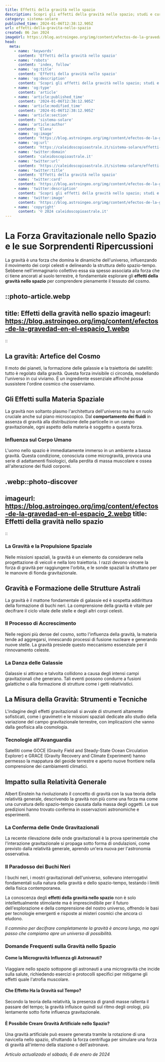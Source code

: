 ```yaml
---
title: Effetti della gravità nello spazio
description: Scopri gli effetti della gravità nello spazio; studi e curiosità astrali che cambieranno la tua visione delluniverso.
category: sistema-solare
published_time: 2024-01-06T12:38:12.905Z
url: effetti-della-gravita-nello-spazio
created: 06 Jan 2024
imageUrl: https://blog.astroingeo.org/img/content/efectos-de-la-gravedad-en-el-espacio_1.webp
head:
  meta:
    - name: 'keywords'
      content: 'Effetti della gravità nello spazio'
    - name: 'robots'
      content: 'index, follow'
    - name: 'og:title'
      content: 'Effetti della gravità nello spazio'
    - name: 'og:description'
      content: 'Scopri gli effetti della gravità nello spazio; studi e curiosità astrali che cambieranno la tua visione delluniverso.'
    - name: 'og:type'
      content: 'article'
    - name: 'article:published_time'
      content: '2024-01-06T12:38:12.905Z'
    - name: 'article:modified_time'
      content: '2024-01-06T12:38:12.905Z'
    - name: 'article:section'
      content: 'sistema-solare'
    - name: 'article:author'
      content: 'Elena'
    - name: 'og:image'
      content: 'https://blog.astroingeo.org/img/content/efectos-de-la-gravedad-en-el-espacio_1.webp'
    - name: 'og:url'
      content: 'https://caleidoscopioastrale.it/sistema-solare/effetti-della-gravita-nello-spazio'
    - name: 'twitter:domain'
      content: 'caleidoscopioastrale.it'
    - name: 'twitter:url'
      content: 'https://caleidoscopioastrale.it/sistema-solare/effetti-della-gravita-nello-spazio'
    - name: 'twitter:title'
      content: 'Effetti della gravità nello spazio'
    - name: 'twitter:card'
      content: 'https://blog.astroingeo.org/img/content/efectos-de-la-gravedad-en-el-espacio_1.webp'
    - name: 'twitter:description'
      content: 'Scopri gli effetti della gravità nello spazio; studi e curiosità astrali che cambieranno la tua visione delluniverso.'
    - name: 'twitter:image'
      content: 'https://blog.astroingeo.org/img/content/efectos-de-la-gravedad-en-el-espacio_1.webp'
    - name: 'copyright'
      content: '© 2024 caleidoscopioastrale.it'
---
```

# La Forza Gravitazionale nello Spazio e le sue Sorprendenti Ripercussioni

La gravità è una forza che domina le dinamiche dell'universo, influenzando il movimento dei corpi celesti e delineando la struttura dello spazio-tempo. Sebbene nell'immaginario collettivo essa sia spesso associata alla forza che ci tiene ancorati al suolo terrestre, è fondamentale esplorare gli **effetti della gravità nello spazio** per comprendere pienamente il tessuto del cosmo.

::photo-article.webp
---
title: Effetti della gravità nello spazio
imageurl: https://blog.astroingeo.org/img/content/efectos-de-la-gravedad-en-el-espacio_1.webp
---
::

## La gravità: Artefice del Cosmo

Il moto dei pianeti, la formazione delle galassie e la traiettoria dei satelliti: tutto è regolato dalla gravità. Questa forza invisibile ci circonda, modellando l'universo in cui viviamo. È un ingrediente essenziale affinché possa sussistere l'ordine cosmico che osserviamo.

## Gli Effetti sulla Materia Spaziale

La gravità non soltanto plasmo l'architettura dell'universo ma ha un ruolo cruciale anche sul piano microscopico. Dal **comportamento dei fluidi** in assenza di gravità alla distribuzione delle particelle in un campo gravitazionale, ogni aspetto della materia è soggetto a questa forza.

### Influenza sul Corpo Umano

L'uomo nello spazio è immediatamente immerso in un ambiente a bassa gravità. Questa condizione, conosciuta come microgravità, provoca una serie di adattamenti fisiologici, dalla perdita di massa muscolare e ossea all'alterazione dei fluidi corporei.

.webp::photo-discover
---
imageurl: https://blog.astroingeo.org/img/content/efectos-de-la-gravedad-en-el-espacio_2.webp
title: Effetti della gravità nello spazio
---
::

### La Gravità e la Propulsione Spaziale

Nelle missioni spaziali, la gravità è un elemento da considerare nella progettazione di veicoli e nella loro traiettoria. I razzi devono vincere la forza di gravità per raggiungere l'orbita, e le sonde spaziali la sfruttano per le manovre di fionda gravitazionale.

## Gravità e Formazione delle Strutture Astrali

La gravità è il mattone fondamentale di galassie ed è sospetta addirittura della formazione di buchi neri. La comprensione della gravità è vitale per decifrare il ciclo vitale delle stelle e degli altri corpi celesti.

### Il Processo di Accrescimento

Nelle regioni più dense del cosmo, sotto l'influenza della gravità, la materia tende ad aggregarsi, innescando processi di fusione nucleare e generando nuove stelle. La gravità presiede questo meccanismo essenziale per il rinnovamento celeste.

### La Danza delle Galassie

Galassie si attirano e talvolta collidono a causa degli intensi campi gravitazionali che generano. Tali eventi possono condurre a fusioni galattiche o alla formazione di strutture come i getti relativistici.

## La Misura della Gravità: Strumenti e Tecniche

L'indagine degli effetti gravitazionali si avvale di strumenti altamente sofisticati, come i gravimetri e le missioni spaziali dedicate allo studio della variazione del campo gravitazionale terrestre, con implicazioni che vanno dalla geofisica alla cosmologia.

### Tecnologie all'Avanguardia

Satelliti come GOCE (Gravity Field and Steady-State Ocean Circulation Explorer) e GRACE (Gravity Recovery and Climate Experiment) hanno permesso la mappatura del geoide terrestre e aperto nuove frontiere nella comprensione dei cambiamenti climatici.

## Impatto sulla Relatività Generale

Albert Einstein ha rivoluzionato il concetto di gravità con la sua teoria della relatività generale, descrivendo la gravità non più come una forza ma come una curvatura dello spazio-tempo causata dalla massa degli oggetti. Le sue predizioni hanno trovato conferma in osservazioni astronomiche e esperimenti.

### La Conferma delle Onde Gravitazionali

La recente rilevazione delle onde gravitazionali è la prova sperimentale che l'interazione gravitazionale si propaga sotto forma di ondulazioni, come previsto dalla relatività generale, aprendo un'era nuova per l'astronomia osservativa.

### Il Paradosso dei Buchi Neri

I buchi neri, i mostri gravitazionali dell'universo, sollevano interrogativi fondamentali sulla natura della gravità e dello spazio-tempo, testando i limiti della fisica contemporanea.

La conoscenza degli **effetti della gravità nello spazio** non è solo intellettualmente stimolante ma è imprescindibile per il futuro dell'esplorazione e della comprensione del nostro universo, offrendo le basi per tecnologie emergenti e risposte ai misteri cosmici che ancora ci eludono.

*Il cammino per decifrare completamente la gravità è ancora lungo, ma ogni passo che compiamo apre un universo di possibilità.*

### Domande Frequenti sulla Gravità nello Spazio

#### Come la Microgravità Influenza gli Astronauti?
Viaggiare nello spazio sottopone gli astronauti a una microgravità che incide sulla salute, richiedendo esercizi e protocolli specifici per mitigarne gli effetti quale l'atrofia muscolare.

#### Che Effetto Ha la Gravità sul Tempo?
Secondo la teoria della relatività, la presenza di grandi masse rallenta il passare del tempo; la gravità influisce quindi sul ritmo degli orologi, più lentamente sotto forte influenza gravitazionale.

#### È Possibile Creare Gravità Artificiale nello Spazio?
Una gravità artificiale può essere generata tramite la rotazione di una navicella nello spazio, sfruttando la forza centrifuga per simulare una forza di gravità all'interno della stazione o dell'astronave.

_Artículo actualizado el sábado, 6 de enero de 2024_